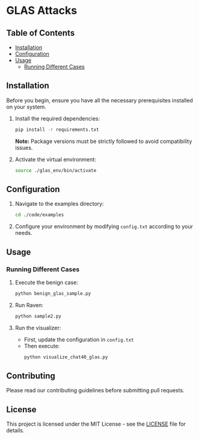 # GLAS Attacks

## Table of Contents
- [Installation](#installation)
- [Configuration](#configuration)
- [Usage](#usage)
  - [Running Different Cases](#running-different-cases)

## Installation

Before you begin, ensure you have all the necessary prerequisites installed on your system.

1. Install the required dependencies:
   ```bash
   pip install -r requirements.txt
   ```

   **Note:** Package versions must be strictly followed to avoid compatibility issues.

2. Activate the virtual environment:
   ```bash
   source ./glas_env/bin/activate
   ```

## Configuration

1. Navigate to the examples directory:
   ```bash
   cd ./code/examples
   ```

2. Configure your environment by modifying `config.txt` according to your needs.

## Usage

### Running Different Cases

1. Execute the benign case:
   ```bash
   python benign_glas_sample.py
   ```

2. Run Raven:
   ```bash
   python sample2.py
   ```

3. Run the visualizer:
   - First, update the configuration in `config.txt`
   - Then execute:
     ```bash
     python visualize_chat40_glas.py
     ```

## Contributing

Please read our contributing guidelines before submitting pull requests.

## License

This project is licensed under the MIT License - see the [LICENSE](LICENSE) file for details.
